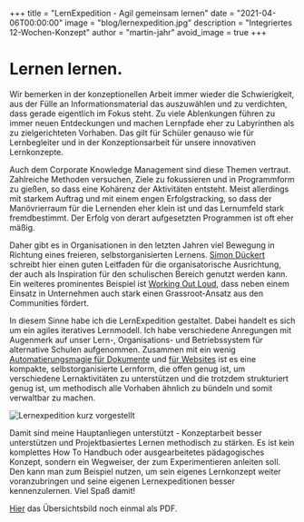 +++
title = "LernExpedition - Agil gemeinsam lernen"
date = "2021-04-06T00:00:00"
image = "blog/lernexpedition.jpg"
description = "Integriertes 12-Wochen-Konzept"
author = "martin-jahr"
avoid_image = true
+++

# Lernen lernen.

Wir bemerken in der konzeptionellen Arbeit immer wieder die Schwierigkeit, aus der Fülle an Informationsmaterial das auszuwählen und zu verdichten, dass gerade eigentlich im Fokus steht. Zu viele Ablenkungen führen zu immer neuen Entdeckungen und machen Lernpfade eher zu Labyrinthen als zu zielgerichteten Vorhaben. Das gilt für Schüler genauso wie für Lernbegleiter und in der Konzeptionsarbeit für unsere innovativen Lernkonzepte.

Auch dem Corporate Knowledge Management sind diese Themen vertraut. Zahlreiche Methoden versuchen, Ziele zu fokussieren und in Programmform zu gießen, so dass eine Kohärenz der Aktivitäten entsteht. Meist allerdings mit starkem Auftrag und mit einem engen Erfolgstracking, so dass der Manövrierraum für die Lernenden eher klein ist und das Lernumfeld stark fremdbestimmt. Der Erfolg von derart aufgesetzten Programmen ist oft eher mäßig. 

Daher gibt es in Organisationen in den letzten Jahren viel Bewegung in Richtung eines freieren, selbstorganisierten Lernens. [Simon Dückert](https://cogneon.github.io/lernos-for-organizations/de/) schreibt hier einen guten Leitfaden für die organisatorische Ausrichtung, der auch als Inspiration für den schulischen Bereich genutzt werden kann. Ein weiteres prominentes Beispiel ist [Working Out Loud](https://workingoutloud.com/de/fur-dich), dass neben einem Einsatz in Unternehmen auch stark einen Grassroot-Ansatz aus den Communities fördert. 

In diesem Sinne habe ich die LernExpedition gestaltet. Dabei handelt es sich um ein agiles iteratives Lernmodell. Ich habe verschiedene Anregungen mit Augenmerk auf unser Lern-, Organisations- und Betriebssystem für alternative Schulen aufgenommen. Zusammen mit ein wenig [Automatierungsmagie für Dokumente](../2020_05_26_docproduction) und [für Websites](https://medium.com/@desixma/42-steps-from-zero-to-an-automated-github-website-built-with-hugo-2fa001827db1) ist es eine kompakte, selbstorganisierte Lernform, die offen genug ist, um verschiedene Lernaktivitäten zu unterstützen und die trotzdem strukturiert genug ist, um methodisch alle Vorhaben ähnlich zu bündeln und somit verwaltbar zu machen. 

![Lernexpedition kurz vorgestellt](https://res.cloudinary.com/dzw4emsdt/image/upload/v1617703392/selfscrum/Lernexpedition-kurz-vorgestellt_a8njma.png)

Damit sind meine Hauptanliegen unterstützt - Konzeptarbeit besser unterstützen und Projektbasiertes Lernen methodisch zu stärken. Es ist kein komplettes How To Handbuch oder ausgearbeitetes pädagogisches Konzept, sondern ein Wegweiser, der zum Experimentieren anleiten soll. Den kann man zum Beispiel nutzen, um sein eigenes Lernkonzept weiter voranzubringen und seine eigenen Lernexpeditionen besser kennenzulernen. Viel Spaß damit!

[Hier](https://martin-jahr.de/content/lernexpedition-kurz-vorgestellt.pdf) das Übersichtsbild noch einmal als PDF.





